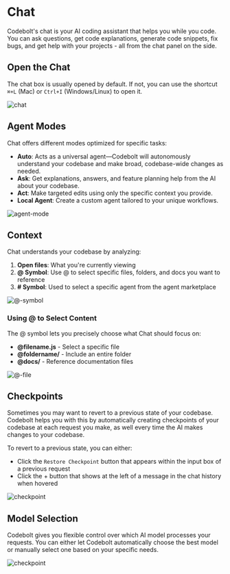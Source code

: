 # Chat

Codebolt's chat is your AI coding assistant that helps you while you code. You can ask questions, get code explanations, generate code snippets, fix bugs, and get help with your projects - all from the chat panel on the side.


## Open the Chat 

The chat box is usually opened by default. If not, you can use the shortcut  `⌘+L` (Mac) or `Ctrl+I` (Windows/Linux) to open it.


![chat](/application/chat2.png)

## Agent Modes

Chat offers different modes optimized for specific tasks:

- **Auto**: Acts as a universal agent—Codebolt will autonomously understand your codebase and make broad, codebase-wide changes as needed.
- **Ask**: Get explanations, answers, and feature planning help from the AI about your codebase.
- **Act**: Make targeted edits using only the specific context you provide.
- **Local Agent**: Create a custom agent tailored to your unique workflows.


![agent-mode](/application/agent-mode.png)


## Context

Chat understands your codebase by analyzing:

1. **Open files**: What you're currently viewing
2. **@ Symbol**: Use @ to select specific files, folders, and docs you want to reference
3. **# Symbol**: Used to select a specific agent from the agent marketplace


![@-symbol](/application/@-symbol.png)

### Using @ to Select Content

The @ symbol lets you precisely choose what Chat should focus on:

- **@filename.js** - Select a specific file
- **@foldername/** - Include an entire folder
- **@docs/** - Reference documentation files

![@-file](/application/@-file.png)

## Checkpoints

Sometimes you may want to revert to a previous state of your codebase. Codebolt helps you with this by automatically creating checkpoints of your codebase at each request you make, as well every time the AI makes changes to your codebase.

To revert to a previous state, you can either:

- Click the `Restore Checkpoint` button that appears within the input box of a previous request
- Click the + button that shows at the left of a message in the chat history when hovered

![checkpoint](/application/checkpoint.png)

## Model Selection

Codebolt gives you flexible control over which AI model processes your requests. You can either let Codebolt automatically choose the best model or manually select one based on your specific needs.

![checkpoint](/application/model.png)
